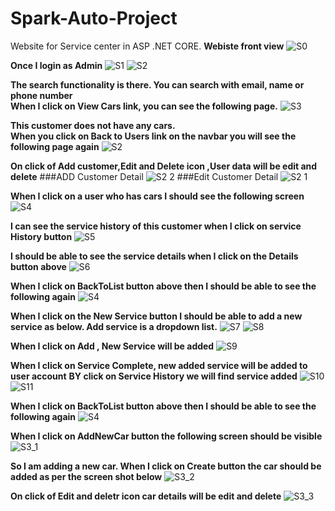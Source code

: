 # Spark-Auto-Project
Website for Service center in ASP .NET CORE.
**Webiste front view**
![S0](https://user-images.githubusercontent.com/53462568/118270999-5ebb3a80-b4de-11eb-9f1e-501d20734724.png)

**Once I login as Admin**
![S1](https://user-images.githubusercontent.com/53462568/118271055-6f6bb080-b4de-11eb-8374-6d49addcbe38.png)
![S2](https://user-images.githubusercontent.com/53462568/118271071-74306480-b4de-11eb-8e4e-16c8018bbac1.png)


**The search functionality is there. You can search with email, name or phone number</br>
When I click on View Cars link, you can see the following page.**
![S3](https://user-images.githubusercontent.com/53462568/118347998-f1062180-b564-11eb-972f-85aefceb5597.png)


**This customer does not have any cars.</br>
When you click on Back to Users link on the navbar you will see the following page again**
![S2](https://user-images.githubusercontent.com/53462568/118348025-109d4a00-b565-11eb-8121-c3a316c1f6b6.png)

**On click of Add customer,Edit and Delete icon ,User data will be edit and delete**
###ADD Customer Detail
![S2 2](https://user-images.githubusercontent.com/53462568/118349056-0763ab80-b56c-11eb-850e-da98d8535f2f.png)
###Edit Customer Detail
![S2 1](https://user-images.githubusercontent.com/53462568/118348980-670d8700-b56b-11eb-8f42-cbea07c2bb1d.png)

**When I click on a user who has cars I should see the following screen**
![S4](https://user-images.githubusercontent.com/53462568/118348033-214dc000-b565-11eb-8e4e-0aad0cab1a8a.png)



**I can see the service history of this customer when I click on service History button**
![S5](https://user-images.githubusercontent.com/53462568/118348089-87d2de00-b565-11eb-814f-80c57f262f30.png)

**I should be able to see the service details when I click on the Details button above**
![S6](https://user-images.githubusercontent.com/53462568/118348149-ee57fc00-b565-11eb-990a-8c227dedf4b7.png)

**When I click on BackToList button above then I should be able to see the following again**
![S4](https://user-images.githubusercontent.com/53462568/118348188-3ecf5980-b566-11eb-8c71-c7c6325e3fab.png)

**When I click on the New Service button I should be able to add a new service as below. Add service is a dropdown list.**
![S7](https://user-images.githubusercontent.com/53462568/118348349-3c213400-b567-11eb-87c9-1e0b5388e3d3.png)
![S8](https://user-images.githubusercontent.com/53462568/118348415-c5386b00-b567-11eb-9aee-524343064c6e.png)


**When I click on Add , New Service will be added**
![S9](https://user-images.githubusercontent.com/53462568/118348413-c073b700-b567-11eb-8f22-dff1cad33872.png)

**When I click on Service Complete, new added service will be added to user account**
**BY click on Service History we will find service added**
![S10](https://user-images.githubusercontent.com/53462568/118348564-ebaad600-b568-11eb-8ba0-aa58b2789126.png)
![S11](https://user-images.githubusercontent.com/53462568/118348572-f36a7a80-b568-11eb-9ef9-38063d11f7fd.png)

**When I click on BackToList button above then I should be able to see the following again**
![S4](https://user-images.githubusercontent.com/53462568/118348188-3ecf5980-b566-11eb-8c71-c7c6325e3fab.png)

**When I click on AddNewCar button the following screen should be visible**
![S3_1](https://user-images.githubusercontent.com/53462568/118349178-c28c4480-b56c-11eb-900b-06a76dbcc03f.png)

**So I am adding a new car. When I click on Create button the car should be added as per the screen shot below**
![S3_2](https://user-images.githubusercontent.com/53462568/118349300-8c9b9000-b56d-11eb-9abd-d779495f5a2a.png)

**On click of Edit and deletr icon car details will be edit and delete**
![S3_3](https://user-images.githubusercontent.com/53462568/118349392-0895d800-b56e-11eb-8f8f-e095e7295624.png)













